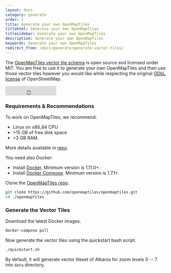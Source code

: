 ```yaml
---
layout: docs
category: generate
order: 1
title: Generate your own OpenMapTiles
titlehtml: Generate your own OpenMapTiles
titlesidebar: Generate your own OpenMapTiles
description: Generate your own OpenMapTiles
keywords: Generate your own OpenMapTiles
redirect_from: /docs/generate/generate-vector-tiles/
---
```


The [OpenMapTiles vector tile schema](https://github.com/openmaptiles/openmaptiles)
is open source and licensed under MIT. You are free to use it to generate your own OpenMapTiles
and then use those vector tiles however you would like while respecting the
original [ODbL license](http://wiki.openstreetmap.org/wiki/Open_Database_License) of OpenStreetMap.

<iframe src="https://ghbtns.com/github-btn.html?user=openmaptiles&repo=openmaptiles&type=star&count=true&size=large" frameborder="0" scrolling="0" width="160px" height="30px" style="margin: 0;"></iframe>

### Requirements & Recommendations

To work on OpenMapTiles, we recommend:
- Linux on x86_64 CPU
- &gt;15 GB of free disk space
- &gt;3 GB RAM.

More details available in [repo](https://github.com/openmaptiles/openmaptiles/blob/master/QUICKSTART.md#req).

You need also Docker:

- Install [Docker](https://docs.docker.com/engine/installation/). Minimum version is 1.11.0+.
- Install [Docker Compose](https://docs.docker.com/compose/install/). Minimum version is 1.7.1+.

Clone the [OpenMapTiles repo](https://github.com/openmaptiles/openmaptiles).

```bash
git clone https://github.com/openmaptiles/openmaptiles.git
cd ./openmaptiles
```

### Generate the Vector Tiles

Download the latest Docker images.

```bash
docker-compose pull
```

Now generate the vector tiles using the quickstart bash script.

```bash
./quickstart.sh
```

By default, it will generate vector tileset of Albania for zoom levels 0 -- 7 into `data` directory.
